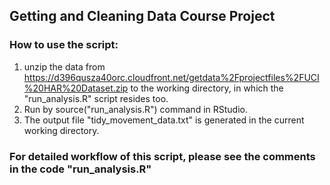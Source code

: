 
## Getting and Cleaning Data Course Project

### How to use the script:
  1. unzip the data from https://d396qusza40orc.cloudfront.net/getdata%2Fprojectfiles%2FUCI%20HAR%20Dataset.zip to the working directory, in which the "run_analysis.R" script resides too.
  2. Run by source("run_analysis.R") command in RStudio. 
  3. The output file "tidy_movement_data.txt" is generated in the current working directory.  

### For detailed workflow of this script, please see the comments in the code "run_analysis.R"

